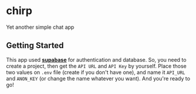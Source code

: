 # chirp

Yet another simple chat app

## Getting Started

This app used **[supabase](https://supabase.io/)** for authentication and database. So, you need to create a project,
then get the ```API URL``` and ```API Key``` by yourself. Place those two values on ```.env``` file (create if you don't
have one), and name it ```API_URL``` and ```ANON_KEY``` (or change the name whatever you want). And you're ready to go! 